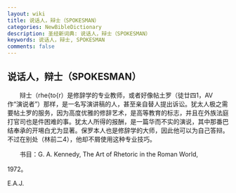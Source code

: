 ```yaml
---
layout: wiki
title: 说话人，辩士（SPOKESMAN）
categories: NewBibleDictionary
description: 圣经新词典: 说话人，辩士（SPOKESMAN）
keywords: 说话人，辩士, SPOKESMAN
comments: false
---
```


## 说话人，辩士（SPOKESMAN）

　　辩士（rhe{to{r）是修辞学的专业教师，或者好像帖土罗（徒廿四1，AV 作“演说者”）那样，是一名写演讲稿的人，甚至亲自替人提出诉讼。犹太人极之需要帖土罗的服务，因为高度优雅的修辞艺术，是高等教育的标志，并且在外族法庭打官司也是件困难的事。犹太人所得的报酬，是一篇华而不实的演说，其中那番巴结奉承的开埸白尤为显著。保罗本人也是修辞学的大师，因此他可以为自己答辩。不过在别处（林前二4），他却不屑使用这种专业技巧。

　　书目：G. A. Kennedy, The Art of Rhetoric in the Roman World,

1972。

E.A.J.








